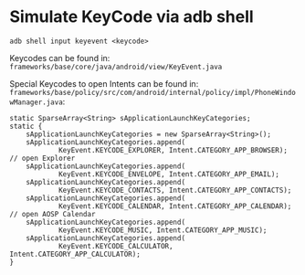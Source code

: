 
# Simulate KeyCode via adb shell

`adb shell input keyevent <keycode>`  

Keycodes can be found in:  
`frameworks/base/core/java/android/view/KeyEvent.java`

Special Keycodes to open Intents can be found in:  
`frameworks/base/policy/src/com/android/internal/policy/impl/PhoneWindowManager.java`:  

    static SparseArray<String> sApplicationLaunchKeyCategories;
    static {
        sApplicationLaunchKeyCategories = new SparseArray<String>();
        sApplicationLaunchKeyCategories.append(
                KeyEvent.KEYCODE_EXPLORER, Intent.CATEGORY_APP_BROWSER);  // open Explorer
        sApplicationLaunchKeyCategories.append(
                KeyEvent.KEYCODE_ENVELOPE, Intent.CATEGORY_APP_EMAIL);
        sApplicationLaunchKeyCategories.append(
                KeyEvent.KEYCODE_CONTACTS, Intent.CATEGORY_APP_CONTACTS);
        sApplicationLaunchKeyCategories.append(
                KeyEvent.KEYCODE_CALENDAR, Intent.CATEGORY_APP_CALENDAR);  // open AOSP Calendar
        sApplicationLaunchKeyCategories.append(
                KeyEvent.KEYCODE_MUSIC, Intent.CATEGORY_APP_MUSIC);
        sApplicationLaunchKeyCategories.append(
                KeyEvent.KEYCODE_CALCULATOR, Intent.CATEGORY_APP_CALCULATOR);
    }
